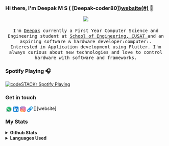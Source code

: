 

### Hi there, I'm Deepak M S ( [Deepak-coder80])[website(#)](https://deepakms.info) 👋





<p align="center">
  <img src="images/working.gif" width=300>
  <br /><br />
  <samp>
    I'm <a href="https://www.linkedin.com/in/deepak-m-s-b307631b7/">Deepak</a> currently a First Year Computer Science and Engineering student at <a href="https://soe.cusat.ac.in/">School of Engineering, CUSAT </a> and an aspiring software & hardware developer:computer:. Interested in  Application development using Flutter. I'm always curious about new technologies and love to control hardware with software and frameworks.
  </samp>
</p>

### Spotify Playing 🎧

[<img src="https://now-playing-codestackr.vercel.app/api/spotify-playing" alt="codeSTACKr Spotify Playing" width="350" />](https://open.spotify.com/user/swyqyimdc12jajde4vpwd2x1b)

### Get in touch

[<img align="left" alt="Jobin_Biju | Whatsapp" width="22px" src="images/whatsapp.svg" />][whatsapp]
[<img align="left" alt="Jobin_BIju | LinkedIn" width="22px" src="images/linkedin.svg" />][linkedin]
[<img align="left" alt="Jobin_BIju | Instagram" width="22px" src="images/instagram.svg" />][instagram]
[<img align="left" alt="Jobin_BIju | Website" width="22px" src="images/link.png" />][website]



### My Stats

<details>
<summary>
  <b>Github Stats</b>
</summary>
<p align="center"> <img alt="Jobin's Github Stats" src="https://github-readme-stats.vercel.app/api?username=Deepak-coder80&theme=vision-friendly-dark&show_icons=true&hide_border=true&count_private=true&bg_color=0D1117"/>
</details>

<details>
<summary>
  <b>Languages Used</b>
</summary>
<p align="center"> <img alt="Jobin's Language Stats" src="https://github-readme-stats.vercel.app/api/top-langs/?username=Deepak-coder80&langs_count=8&layout=compact&hide=html%22&hide_border=true&theme=vision-friendly-dark&bg_color=0D1117" />
</details>

<br />
<br />


[whatsapp]: https://wa.me/918086452221/

[instagram]: https://www.instagram.com/_deepak_m_s_/
[linkedin]: https://www.linkedin.com/in/deepak-m-s-b307631b7/



